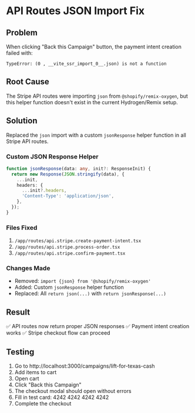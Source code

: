 # API Routes JSON Import Fix

## Problem
When clicking "Back this Campaign" button, the payment intent creation failed with:
```
TypeError: (0 , __vite_ssr_import_0__.json) is not a function
```

## Root Cause
The Stripe API routes were importing `json` from `@shopify/remix-oxygen`, but this helper function doesn't exist in the current Hydrogen/Remix setup.

## Solution
Replaced the `json` import with a custom `jsonResponse` helper function in all Stripe API routes.

### Custom JSON Response Helper
```typescript
function jsonResponse(data: any, init?: ResponseInit) {
  return new Response(JSON.stringify(data), {
    ...init,
    headers: {
      ...init?.headers,
      'Content-Type': 'application/json',
    },
  });
}
```

### Files Fixed
1. `/app/routes/api.stripe.create-payment-intent.tsx`
2. `/app/routes/api.stripe.process-order.tsx`
3. `/app/routes/api.stripe.confirm-payment.tsx`

### Changes Made
- Removed: `import {json} from '@shopify/remix-oxygen'`
- Added: Custom `jsonResponse` helper function
- Replaced: All `return json(...)` with `return jsonResponse(...)`

## Result
✅ API routes now return proper JSON responses
✅ Payment intent creation works
✅ Stripe checkout flow can proceed

## Testing
1. Go to http://localhost:3000/campaigns/lift-for-texas-cash
2. Add items to cart
3. Open cart
4. Click "Back this Campaign"
5. The checkout modal should open without errors
6. Fill in test card: 4242 4242 4242 4242
7. Complete the checkout